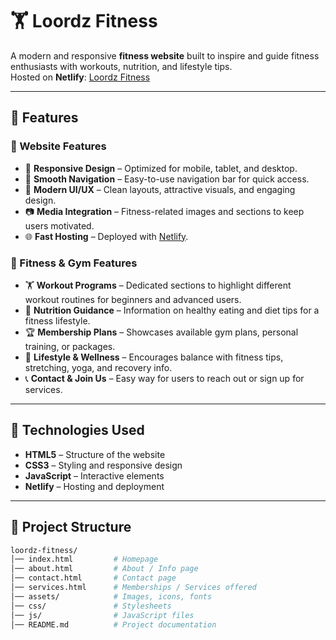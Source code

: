 # 🏋️ Loordz Fitness

A modern and responsive **fitness website** built to inspire and guide fitness enthusiasts with workouts, nutrition, and lifestyle tips.  
Hosted on **Netlify**: [Loordz Fitness](https://loordzfitness.netlify.app/)

---

## 📌 Features

### 🌟 Website Features
- 💪 **Responsive Design** – Optimized for mobile, tablet, and desktop.  
- 🧭 **Smooth Navigation** – Easy-to-use navigation bar for quick access.  
- 🎨 **Modern UI/UX** – Clean layouts, attractive visuals, and engaging design.  
- 📷 **Media Integration** – Fitness-related images and sections to keep users motivated.  
- 🌐 **Fast Hosting** – Deployed with [Netlify](https://www.netlify.com/).  

### 🏃 Fitness & Gym Features
- 🏋️ **Workout Programs** – Dedicated sections to highlight different workout routines for beginners and advanced users.  
- 🥗 **Nutrition Guidance** – Information on healthy eating and diet tips for a fitness lifestyle.  
- 🏆 **Membership Plans** – Showcases available gym plans, personal training, or packages.  
- 🧘 **Lifestyle & Wellness** – Encourages balance with fitness tips, stretching, yoga, and recovery info.  
- 📞 **Contact & Join Us** – Easy way for users to reach out or sign up for services.  

---

## 🚀 Technologies Used
- **HTML5** – Structure of the website  
- **CSS3** – Styling and responsive design  
- **JavaScript** – Interactive elements  
- **Netlify** – Hosting and deployment  

---

## 📂 Project Structure
```bash
loordz-fitness/
│── index.html         # Homepage
│── about.html         # About / Info page
│── contact.html       # Contact page
│── services.html      # Memberships / Services offered
│── assets/            # Images, icons, fonts
│── css/               # Stylesheets
│── js/                # JavaScript files
│── README.md          # Project documentation
